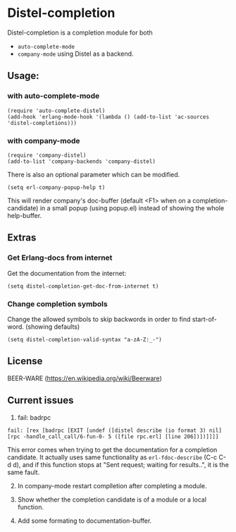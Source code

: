 # Distel-completion

Distel-completion is a completion module for both
* `auto-complete-mode`
* `company-mode`
using Distel as a backend.

## Usage:
### with auto-complete-mode
```elisp
(require 'auto-complete-distel)
(add-hook 'erlang-mode-hook '(lambda () (add-to-list 'ac-sources 'distel-completions)))
```

### with company-mode
```elisp
(require 'company-distel)
(add-to-list 'company-backends 'company-distel)
```

There is also an optional parameter which can be modified.
```elisp
(setq erl-company-popup-help t)
```

This will render company's doc-buffer (default &lt;F1&gt; when on a
completion-candidate) in a small popup (using popup.el) instead of showing the
whole help-buffer.

## Extras
### Get Erlang-docs from internet
Get the documentation from the internet:
```elisp
(setq distel-completion-get-doc-from-internet t)
```

### Change completion symbols
Change the allowed symbols to skip backwords in order to find
start-of-word. (showing defaults)
```elisp
(setq distel-completion-valid-syntax "a-zA-Z:_-")
```

## License
BEER-WARE (https://en.wikipedia.org/wiki/Beerware)

## Current issues
1. fail: badrpc

```
fail: [rex [badrpc [EXIT [undef ([distel describe (io format 3) nil]
[rpc -handle_call_call/6-fun-0- 5 ([file rpc.erl] [line 206])])]]]]
```

This error comes when trying to get the documentation for a completion
candidate. It actually uses same functionality as `erl-fdoc-describe`
(C-c C-d d), and if this function stops at "Sent request; waiting for
results..", it is the same fault.

2. In company-mode restart complletion after completing a module.

3. Show whether the completion candidate is of a module or a local function.

4. Add some formating to documentation-buffer.


